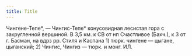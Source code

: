 ```yaml
---
title: Title
---
```


Чингене-Тепе*, — Чингис-Тепе* конусовидная лесистая гора с закругленной
вершиной. В 3,5 км. к СВ от нп Счастливое (Бахч.), к З от г. Басман, на вдрз рр.
Стиля и Каспана 1) тюрк. чингене — цыгане, цыганский; 2) Чингис, Чингиз — тюрк.
и монг. ИЛ.

